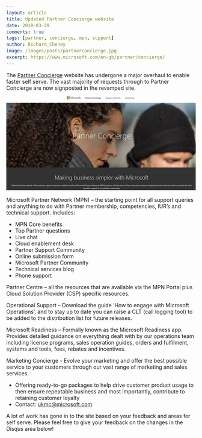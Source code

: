```yaml
---
layout: article
title: Updated Partner Concierge website
date: 2018-03-29
comments: true
tags: [partner, concierge, mpn, support]
author: Richard_Cheney
image: /images/posts/partnerconcierge.jpg
excerpt: https://www.microsoft.com/en-gb/partner/concierge/
---
```


The [Partner Concierge](https://www.microsoft.com/en-gb/partner/concierge/) website has undergone a major overhaul to enable faster self serve.  The vast majority of requests through to Partner Concierge are now signposted in the revamped site.

![Partner Concierge](/images/posts/partnerconcierge.jpg)

Microsoft Partner Network (MPN) – the starting point for all support queries and anything to do with Partner membership, competencies, IUR’s and technical support. Includes:

* MPN Core benefits
* Top Partner questions
* Live chat
* Cloud enablement desk
* Partner Support Community
* Online submission form
* Microsoft Partner Community
* Technical services blog
* Phone support

Partner Centre – all the resources that are available via the MPN Portal plus Cloud Solution Provider (CSP) specific resources.

Operational Support – Download the guide ‘How to engage with Microsoft Operations’, and to stay up to date you can raise a CLT (call logging tool) to be added to the distribution list for future releases.

Microsoft Readiness – Formally known as the Microsoft Readiness app. Provides detailed guidance on everything dealt with by our operations team including license programs, sales operation guides, orders and fulfilment, systems and tools, fees, rebates and incentives.

Marketing Concierge - Evolve your marketing and offer the best possible service to your customers through our vast range of marketing and sales services.

* Offering ready-to-go packages to help drive customer product usage to then ensure repeatable business and most importantly, contribute to retaining customer loyalty 
* Contact: ukmc@microsoft.com

A lot of work has gone in to the site based on your feedback and areas for self serve. Please feel free to give your feedback on the changes in the Disqus area below!